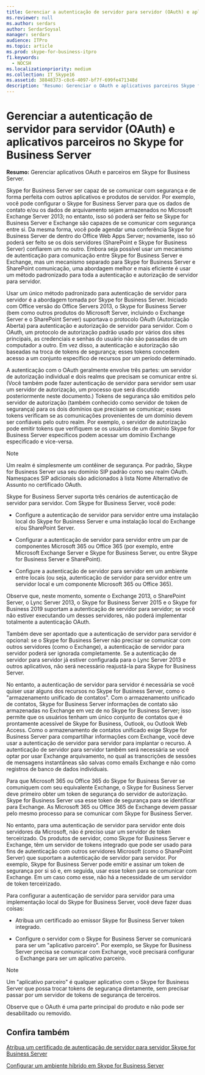 ```yaml
---
title: Gerenciar a autenticação de servidor para servidor (OAuth) e aplicativos parceiros no Skype for Business Server
ms.reviewer: null
ms.author: serdars
author: SerdarSoysal
manager: serdars
audience: ITPro
ms.topic: article
ms.prod: skype-for-business-itpro
f1.keywords:
  - NOCSH
ms.localizationpriority: medium
ms.collection: IT_Skype16
ms.assetid: 38848373-c8c6-4097-bf7f-699fe471348d
description: 'Resumo: Gerenciar o OAuth e aplicativos parceiros Skype for Business Server.'
---
```


# <a name="manage-server-to-server-authentication-oauth-and-partner-applications-in-skype-for-business-server"></a>Gerenciar a autenticação de servidor para servidor (OAuth) e aplicativos parceiros no Skype for Business Server
 
**Resumo:** Gerenciar aplicativos OAuth e parceiros em Skype for Business Server.
  
Skype for Business Server ser capaz de se comunicar com segurança e de forma perfeita com outros aplicativos e produtos de servidor. Por exemplo, você pode configurar o Skype for Business Server para que os dados de contato e/ou os dados de arquivamento sejam armazenados no Microsoft Exchange Server 2013; no entanto, isso só poderá ser feito se Skype for Business Server e Exchange  são capazes de se comunicar com segurança entre si. Da mesma forma, você pode agendar uma conferência Skype for Business Server de dentro do Office Web Apps Server; novamente, isso só poderá ser feito se os dois servidores (SharePoint e Skype for Business Server) confiarem um no outro. Embora seja possível usar um mecanismo de autenticação para comunicação entre Skype for Business Server e Exchange, mas um mecanismo separado para Skype for Business Server e SharePoint  comunicação, uma abordagem melhor e mais eficiente é usar um método padronizado para toda a autenticação e autorização de servidor para servidor.
  
Usar um único método padronizado para autenticação de servidor para servidor é a abordagem tomada por Skype for Business Server. Iniciado com Office versão do Office Servers 2013, o Skype for Business Server (bem como outros produtos do Microsoft Server, incluindo o Exchange Server e o SharePoint Server) suportava o protocolo OAuth (Autorização Aberta) para autenticação e autorização de servidor para servidor. Com o OAuth, um protocolo de autorização padrão usado por vários dos sites principais, as credenciais e senhas do usuário não são passadas de um computador a outro. Em vez disso, a autenticação e autorização são baseadas na troca de tokens de segurança; esses tokens concedem acesso a um conjunto específico de recursos por um período determinado.
  
A autenticação com o OAuth geralmente envolve três partes: um servidor de autorização individual e dois realms que precisam se comunicar entre si. (Você também pode fazer autenticação de servidor para servidor sem usar um servidor de autorização, um processo que será discutido posteriormente neste documento.) Tokens de segurança são emitidos pelo servidor de autorização (também conhecido como servidor de token de segurança) para os dois domínios que precisam se comunicar; esses tokens verificam se as comunicações provenientes de um domínio devem ser confiáveis pelo outro realm. Por exemplo, o servidor de autorização pode emitir tokens que verifiquem se os usuários de um domínio Skype for Business Server específicos podem acessar um domínio Exchange especificado e vice-versa.
  
> [!NOTE]
> Um realm é simplesmente um contêiner de segurança. Por padrão, Skype for Business Server usa seu domínio SIP padrão como seu realm OAuth. Namespaces SIP adicionais são adicionados à lista Nome Alternativo de Assunto no certificado OAuth. 
  
Skype for Business Server suporta três cenários de autenticação de servidor para servidor. Com Skype for Business Server, você pode:
  
- Configure a autenticação de servidor para servidor entre uma instalação local do Skype for Business Server e uma instalação local do Exchange e/ou SharePoint Server.
    
- Configurar a autenticação de servidor para servidor entre um par de componentes Microsoft 365 ou Office 365 (por exemplo, entre Microsoft Exchange Server e Skype for Business Server, ou entre Skype for Business Server e SharePoint).
    
- Configure a autenticação de servidor para servidor em um ambiente entre locais (ou seja, autenticação de servidor para servidor entre um servidor local e um componente Microsoft 365 ou Office 365).
    
Observe que, neste momento, somente o Exchange 2013, o SharePoint Server, o Lync Server 2013, o Skype for Business Server 2015 e o Skype for Business 2019 suportam a autenticação de servidor para servidor; se você não estiver executando um desses servidores, não poderá implementar totalmente a autenticação OAuth.
  
Também deve ser apontado que a autenticação de servidor para servidor é opcional: se o Skype for Business Server não precisar se comunicar com outros servidores (como o Exchange), a autenticação de servidor para servidor poderá ser ignorada completamente. Se a autenticação de servidor para servidor já estiver configurada para o Lync Server 2013 e outros aplicativos, não será necessário reajustá-la para Skype for Business Server. 
  
No entanto, a autenticação de servidor para servidor é necessária se você quiser usar alguns dos recursos no Skype for Business Server, como o "armazenamento unificado de contatos". Com o armazenamento unificado de contatos, Skype for Business Server informações de contato são armazenadas no Exchange em vez de no Skype for Business Server; isso permite que os usuários tenham um único conjunto de contatos que é prontamente acessível de Skype for Business, Outlook, ou Outlook Web Access. Como o armazenamento de contatos unificado exige Skype for Business Server para compartilhar informações com Exchange, você deve usar a autenticação de servidor para servidor para implantar o recurso. A autenticação de servidor para servidor também será necessária se você optar por usar Exchange arquivamento, no qual as transcrições de sessões de mensagens instantâneas são salvas como emails Exchange e não como registros de banco de dados individuais.
  
Para que Microsoft 365 ou Office 365 do Skype for Business Server se comuniquem com seu equivalente Exchange, o Skype for Business Server deve primeiro obter um token de segurança do servidor de autorização. Skype for Business Server usa esse token de segurança para se identificar para Exchange. As Microsoft 365 ou Office 365 de Exchange devem passar pelo mesmo processo para se comunicar com Skype for Business Server.
  
No entanto, para uma autenticação de servidor para servidor ente dois servidores da Microsoft, não é preciso usar um servidor de token terceirizado. Os produtos de servidor, como Skype for Business Server e Exchange, têm um servidor de tokens integrado que pode ser usado para fins de autenticação com outros servidores Microsoft (como o SharePoint Server) que suportam a autenticação de servidor para servidor. Por exemplo, Skype for Business Server pode emitir e assinar um token de segurança por si só e, em seguida, usar esse token para se comunicar com Exchange. Em um caso como esse, não há a necessidade de um servidor de token terceirizado.
  
Para configurar a autenticação de servidor para servidor para uma implementação local do Skype for Business Server, você deve fazer duas coisas:
  
- Atribua um certificado ao emissor Skype for Business Server token integrado.
    
- Configure o servidor com o Skype for Business Server se comunicará para ser um "aplicativo parceiro". Por exemplo, se Skype for Business Server precisa se comunicar com Exchange, você precisará configurar o Exchange para ser um aplicativo parceiro.
    
> [!NOTE]
> Um "aplicativo parceiro" é qualquer aplicativo com o Skype for Business Server que possa trocar tokens de segurança diretamente, sem precisar passar por um servidor de tokens de segurança de terceiros. 
  
Observe que o OAuth é uma parte principal do produto e não pode ser desabilitado ou removido.
  
## <a name="see-also"></a>Confira também

[Atribua um certificado de autenticação de servidor para servidor Skype for Business Server](assign-a-server-to-server-certificate.md)
  
[Configurar um ambiente híbrido em Skype for Business Server](configure-a-hybrid-environment.md)
